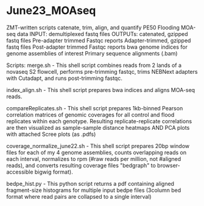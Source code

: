 # June23_MOAseq
ZMT-written scripts catenate, trim, align, and quantify PE50 Flooding MOA-seq data
INPUT: demultiplexed fastq files
OUTPUTs: 
  catenated, gzipped fastq files
  Pre-adapter trimmed Fastqc reports
  Adapter-trimmed, gzipped fastq files
  Post-adapter trimmed Fastqc reports
  bwa genome indices for genome assemblies of interest
  Primary sequence alignments (.bam)
  
  
Scripts:
  merge.sh - This shell script combines reads from 2 lands of a novaseq S2 flowcell, performs pre-trimming fastqc, trims NEBNext adapters with Cutadapt, and runs post-trimming fastqc.
  
  index_align.sh - This shell script prepares bwa indices and aligns MOA-seq reads.

compareReplicates.sh - This shell script prepares 1kb-binned Pearson correlation matrices of genomic coverages for all control and flood replicates within each genotype. Resulting replicate-replicate correlations are then visualized as sample-sample distance heatmaps AND PCA plots with attached Scree plots (as .pdfs) 
  
coverage_normalize_june22.sh - This shell script prepares 20bp window files for each of my 4 genome assemblies, counts overlapping reads on each interval, normalizes to rpm (#raw reads per million, not #aligned reads), and converts resulting coverage files "bedgraph" to browser-accessible bigwig format).

bedpe_hist.py - This python script returns a pdf containing aligned fragment-size histograms for multiple input bedpe files (3column bed format where read pairs are collapsed to a single interval)
